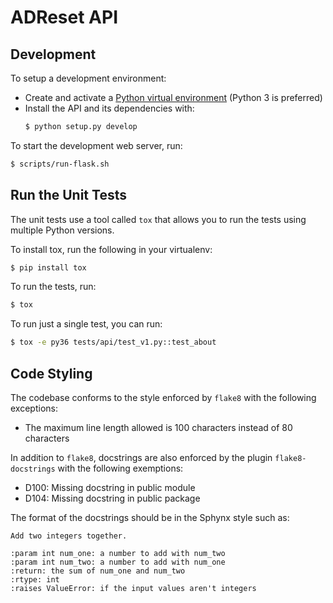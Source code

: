 # ADReset API

## Development

To setup a development environment:
* Create and activate a [Python virtual environment](https://virtualenv.pypa.io/en/stable/)
    (Python 3 is preferred)
* Install the API and its dependencies with:
  ```bash
  $ python setup.py develop
  ```

To start the development web server, run:

```bash
$ scripts/run-flask.sh
```


## Run the Unit Tests

The unit tests use a tool called `tox` that allows you to run the tests using multiple Python
versions.

To install tox, run the following in your virtualenv:

```bash
$ pip install tox
```

To run the tests, run:

```bash
$ tox
```

To run just a single test, you can run:

```bash
$ tox -e py36 tests/api/test_v1.py::test_about
```

## Code Styling

The codebase conforms to the style enforced by `flake8` with the following exceptions:
* The maximum line length allowed is 100 characters instead of 80 characters

In addition to `flake8`, docstrings are also enforced by the plugin `flake8-docstrings` with
the following exemptions:
* D100: Missing docstring in public module
* D104: Missing docstring in public package

The format of the docstrings should be in the Sphynx style such as:

```
Add two integers together.

:param int num_one: a number to add with num_two
:param int num_two: a number to add with num_one
:return: the sum of num_one and num_two
:rtype: int
:raises ValueError: if the input values aren't integers
```
